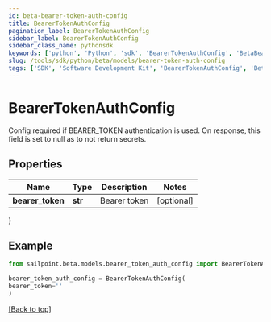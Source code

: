 ```yaml
---
id: beta-bearer-token-auth-config
title: BearerTokenAuthConfig
pagination_label: BearerTokenAuthConfig
sidebar_label: BearerTokenAuthConfig
sidebar_class_name: pythonsdk
keywords: ['python', 'Python', 'sdk', 'BearerTokenAuthConfig', 'BetaBearerTokenAuthConfig'] 
slug: /tools/sdk/python/beta/models/bearer-token-auth-config
tags: ['SDK', 'Software Development Kit', 'BearerTokenAuthConfig', 'BetaBearerTokenAuthConfig']
---
```


# BearerTokenAuthConfig

Config required if BEARER_TOKEN authentication is used. On response, this field is set to null as to not return secrets.

## Properties

Name | Type | Description | Notes
------------ | ------------- | ------------- | -------------
**bearer_token** | **str** | Bearer token | [optional] 
}

## Example

```python
from sailpoint.beta.models.bearer_token_auth_config import BearerTokenAuthConfig

bearer_token_auth_config = BearerTokenAuthConfig(
bearer_token=''
)

```
[[Back to top]](#) 

